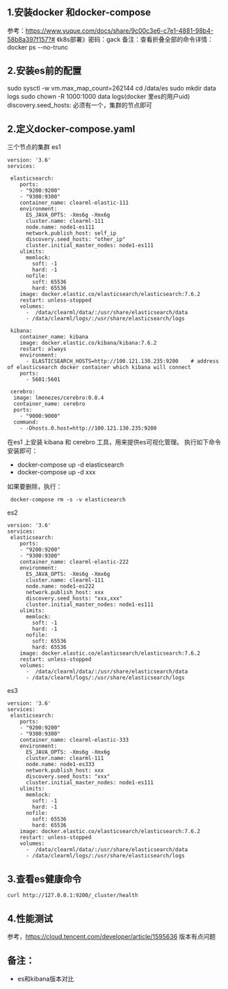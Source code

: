 ## 1.安装docker 和docker-compose
参考：https://www.yuque.com/docs/share/9c00c3e6-c7e1-4881-98b4-58b8a397f157?# 《k8s部署》密码：gack
备注：查看折叠全部的命令详情：docker ps --no-trunc

## 2.安装es前的配置
sudo sysctl -w vm.max_map_count=262144
cd /data/es
sudo mkdir data logs
sudo chown -R 1000:1000  data logs(docker 里es的用户uid)
discovery.seed_hosts: 必须有一个，集群的节点即可

## 2.定义docker-compose.yaml
三个节点的集群
es1 
```|json
version: '3.6'
services:

 elasticsearch:
    ports:
    - "9200:9200"
    - "9300:9300"
    container_name: clearml-elastic-111
    environment:
      ES_JAVA_OPTS: -Xms6g -Xmx6g
      cluster.name: clearml-111
      node.name: node1-es111
      network.publish_host: self_ip
      discovery.seed_hosts: "other_ip"
      cluster.initial_master_nodes: node1-es111
    ulimits:
      memlock:
        soft: -1
        hard: -1
      nofile:
        soft: 65536
        hard: 65536
    image: docker.elastic.co/elasticsearch/elasticsearch:7.6.2
    restart: unless-stopped
    volumes:
      -  /data/clearml/data/:/usr/share/elasticsearch/data
      - /data/clearml/logs/:/usr/share/elasticsearch/logs

 kibana:
    container_name: kibana
    image: docker.elastic.co/kibana/kibana:7.6.2
    restart: always
    environment:
      - ELASTICSEARCH_HOSTS=http://100.121.130.235:9200    # address of elasticsearch docker container which kibana will connect
    ports:
      - 5601:5601

 cerebro:
  image: lmenezes/cerebro:0.8.4
  container_name: cerebro
  ports:
    - "9000:9000"
  command:
    - -Dhosts.0.host=http://100.121.130.235:9200
```

在es1 上安装 kibana 和 cerebro 工具，用来提供es可视化管理。
执行如下命令安装即可：
* docker-compose up -d elasticsearch
* docker-compose up -d xxx

如果要删除，执行：
```|json
 docker-compose rm -s -v elasticsearch
```

es2
```|json
version: '3.6'
services:
 elasticsearch:
    ports:
    - "9200:9200"
    - "9300:9300"
    container_name: clearml-elastic-222
    environment:
      ES_JAVA_OPTS: -Xms6g -Xmx6g
      cluster.name: clearml-111
      node.name: node1-es222
      network.publish_host: xxx
      discovery.seed_hosts: "xxx,xxx"
      cluster.initial_master_nodes: node1-es111
    ulimits:
      memlock:
        soft: -1
        hard: -1
      nofile:
        soft: 65536
        hard: 65536
    image: docker.elastic.co/elasticsearch/elasticsearch:7.6.2
    restart: unless-stopped
    volumes:
      -  /data/clearml/data/:/usr/share/elasticsearch/data
      - /data/clearml/logs/:/usr/share/elasticsearch/logs
```

es3
```|json
version: '3.6'
services:
 elasticsearch:
    ports:
    - "9200:9200"
    - "9300:9300"
    container_name: clearml-elastic-333
    environment:
      ES_JAVA_OPTS: -Xms6g -Xmx6g
      cluster.name: clearml-111
      node.name: node1-es333
      network.publish_host: xxx
      discovery.seed_hosts: "xxx"
      cluster.initial_master_nodes: node1-es111
    ulimits:
      memlock:
        soft: -1
        hard: -1
      nofile:
        soft: 65536
        hard: 65536
    image: docker.elastic.co/elasticsearch/elasticsearch:7.6.2
    restart: unless-stopped
    volumes:
      -  /data/clearml/data/:/usr/share/elasticsearch/data
      - /data/clearml/logs/:/usr/share/elasticsearch/logs
```

## 3.查看es健康命令
```
curl http://127.0.0.1:9200/_cluster/health

```

## 4.性能测试
参考，https://cloud.tencent.com/developer/article/1595636
版本有点问题

## 备注：
* es和kibana版本对比